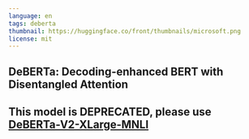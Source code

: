 ```yaml
---
language: en
tags: deberta
thumbnail: https://huggingface.co/front/thumbnails/microsoft.png
license: mit
---
```


## DeBERTa: Decoding-enhanced BERT with Disentangled Attention

## This model is DEPRECATED, please use [DeBERTa-V2-XLarge-MNLI](https://huggingface.co/microsoft/deberta-v2-xlarge-mnli)

